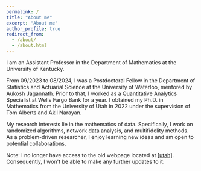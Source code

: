 ```yaml
---
permalink: /
title: "About me"
excerpt: "About me"
author_profile: true
redirect_from: 
  - /about/
  - /about.html
---
```

<p>
I am an Assistant Professor in the Department of Mathematics at the University of Kentucky. 
</p>

<p>
From 09/2023 to 08/2024, I was a Postdoctoral Fellow in the Department of Statistics and Actuarial Science at the University of Waterloo, mentored by <a href="https://aukosh.github.io/" style="text-decoration: none;">Aukosh Jagannath</a>. Prior to that, I worked as a Quantitative Analytics Specialist at Wells Fargo Bank for a year. I obtained my Ph.D. in Mathematics from the University of Utah in 2022 under the supervision of <a href="https://www.math.utah.edu/~alberts/" style="text-decoration: none;">Tom Alberts</a> and <a href="https://www.sci.utah.edu/~akil/index.html" style="text-decoration: none;">Akil Narayan</a>.
</p>

<p>
My research interests lie in the mathematics of data. Specifically, I work on randomized algorithms, network data analysis, and multifidelity methods. As a problem-driven researcher, I enjoy learning new ideas and am open to potential collaborations.
</p>

<p>
Note: I no longer have access to the old webpage located at <a href="https://www.math.utah.edu/~yxu/">[utah]</a>. Consequently, I won't be able to make any further updates to it.
</p>

<p>




</p>


<p>

  
</p>


<p>


  
</p>




<script type='text/javascript' id='clustrmaps' src='//cdn.clustrmaps.com/map_v2.js?cl=080808&w=230&t=n&d=2oex5D8qKbBfWJUKlE7fKLMjNMnbSwuTVbAniKBUy8w&co=ffffff&cmo=3acc3a&cmn=ff5353&ct=808080'></script>

